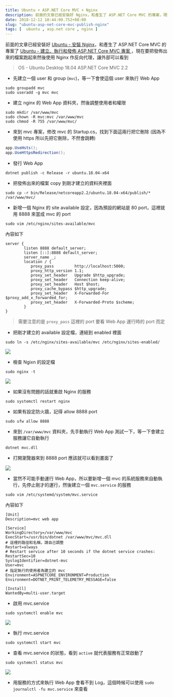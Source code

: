 ```yaml
---
title: Ubuntu + ASP.NET Core MVC + Nginx
description: 前面的文章已經安裝好 Nginx，和產生了 ASP.NET Core MVC 的專案，現在要把發佈出來的檔案跑起來然後使用 Nginx 作反向代理，讓外部可以看到
date: 2018-12-12 10:44:09.752+08:00
slug: "ubuntu-asp-net-core-mvc-publish-nginx"
tags: [  ubuntu , asp.net core , nginx ]
---
```


前面的文章已經安裝好 [Ubuntu - 安裝 Nginx](https://blog.cashwu.com/blog/ubuntu-install-nginx)，和產生了 ASP.NET Core MVC 的專案了 [Ubuntu - 建立、執行和發佈 ASP.NET Core MVC 專案 ](https://blog.cashwu.com/blog/ubuntu-create-run-and-publish-asp-net-core-mvc-project)，現在要把發佈出來的檔案跑起來然後使用 Nginx 作反向代理，讓外部可以看到

> OS - Ubuntu Desktop 18.04
> ASP.NET Core MVC 2.2

- 先建立一個 user 和 group (`mvc`)，等一下會使這個 user 來執行 Web App

```shell
sudo groupadd mvc
sudo useradd -g mvc mvc
```

- 建立 nginx 的 Web App 資料夾，然後調整使用者和權限

```shell
sudo mkdir /var/www/mvc
sudo chown -R mvc:mvc /var/www/mvc
sudo chmod -R 755 /var/www/mvc/
```

- 來到 mvc 專案，修改 mvc 的 Startup.cs，找到下面這兩行把它刪除 (因為不使用 https 所以先把它刪除，不然會跳轉)

```csharp
app.UseHsts();
app.UseHttpsRedirection();
```

- 發行 Web App

```shell
dotnet publish -c Release -r ubuntu.18.04-x64
```

- 把發佈出來的檔案 copy 到剛才建立的資料夾裡面

```shell
sudo cp -r bin/Release/netcoreapp2.2/ubuntu.18.04-x64/publish/* /var/www/mvc/
```

- 新增一個 Nginx 的 site available 設定，因為預設的網站是 80 port，這裡就用 8888 來當成 mvc 的 port

```shell
sudo vim /etc/nginx/sites-available/mvc
```

內容如下

```shell
server {
		listen 8888 default_server;
        listen [::]:8888 default_server;
        server_name _;
        location / {
           proxy_pass         http://localhost:5000;
           proxy_http_version 1.1;
           proxy_set_header   Upgrade $http_upgrade;
           proxy_set_header   Connection keep-alive;
           proxy_set_header   Host $host;
           proxy_cache_bypass $http_upgrade;
           proxy_set_header   X-Forwarded-For $proxy_add_x_forwarded_for;
           proxy_set_header   X-Forwarded-Proto $scheme;
        }
}
```

> 需要注意的是 `proxy_pass` 這裡的 port 要看 Web App 運行時的 port 而定

- 把剛才建立的 available 設定檔，連結到 enabled 裡面

```shell
sudo ln -s /etc/nginx/sites-available/mvc /etc/nginx/sites-enabled/
```

![](/images/404.webp)

- 檢查 Ngixn 的設定檔

```shell
sudo nginx -t
```

![](/images/404.webp)

- 如果沒有問題的話就重啟 Nginx 的服務

```shell
sudo systemctl restart nginx
```

- 如果有設定防火牆，記得 allow 8888 port

```shell
sudo ufw allow 8888
```

- 來到 `/var/www/mvc` 資料夾，先手動執行 Web App 測試一下，等一下會建立服務讓它自動執行

```shell
dotnet mvc.dll
```

- 打開瀏覽器來到 8888 port 應該就可以看到畫面了

![](/images/404.webp)

- 當然不可能手動運行 Web App，所以要新增一個 mvc 的系統服務來自動執行，先停止剛才的運行，然後建立一個 `mvc.service` 的服務

```shell
sudo vim /etc/systemd/system/mvc.service
```

內容如下

```shell
[Unit]
Description=mvc web app

[Service]
WorkingDirectory=/var/www/mvc
ExecStart=/usr/bin/dotnet /var/www/mvc/mvc.dll
# 這裡的路徑和名稱，請自己調整
Restart=always
# Restart service after 10 seconds if the dotnet service crashes:
RestartSec=10
SyslogIdentifier=dotnet-mvc
User=mvc
# 指定執行的使用者為建立的 mvc
Environment=ASPNETCORE_ENVIRONMENT=Production
Environment=DOTNET_PRINT_TELEMETRY_MESSAGE=false

[Install]
WantedBy=multi-user.target
```

- 啟用 mvc.service

```shell
sudo systemctl enable mvc
```

![](/images/404.webp)

- 執行 mvc.service

```shell
sudo systemctl start mvc
```

-  查看 mvc.service 的狀態，看到 `active` 就代表服務有正常啟動了

```shell
sudo systemctl status mvc
```

![](/images/404.webp)

- 用服務的方式來執行 Web App 會看不到 Log，這個時候可以使用 `sudo journalctl -fu mvc.service` 來查看